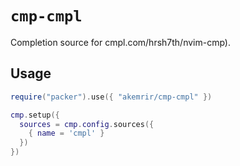 <!-- cSpell:ignore nvim -->

# `cmp-cmpl`

Completion source for cmpl.com/hrsh7th/nvim-cmp).

## Usage

```lua
require("packer").use({ "akemrir/cmp-cmpl" })

cmp.setup({
  sources = cmp.config.sources({
    { name = 'cmpl' }
  })
})
```

